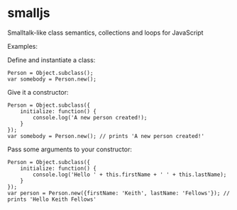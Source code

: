 smalljs
=======

Smalltalk-like class semantics, collections and loops for JavaScript

Examples:

Define and instantiate a class:

    Person = Object.subclass();
    var somebody = Person.new();

Give it a constructor:

    Person = Object.subclass({
        initialize: function() {
            console.log('A new person created!);
        }
    });
    var somebody = Person.new(); // prints 'A new person created!'

Pass some arguments to your constructor:

    Person = Object.subclass({
		initialize: function() {
			console.log('Hello ' + this.firstName + ' ' + this.lastName);
		}
	});
    var person = Person.new({firstName: 'Keith', lastName: 'Fellows'}); // prints 'Hello Keith Fellows'
